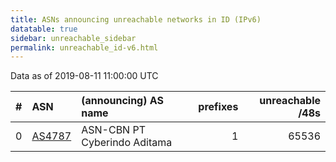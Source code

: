 ```yaml
---
title: ASNs announcing unreachable networks in ID (IPv6)
datatable: true
sidebar: unreachable_sidebar
permalink: unreachable_id-v6.html
---
```


Data as of 2019-08-11 11:00:00 UTC


<div class="datatable-begin"></div>

|   # | ASN                                  | (announcing) AS name         |   prefixes |   unreachable /48s |
|----:|:-------------------------------------|:-----------------------------|-----------:|-------------------:|
|   0 | [AS4787](unreachable_AS4787-v6.html) | ASN-CBN PT Cyberindo Aditama |          1 |              65536 |

<div class="datatable-end"></div>